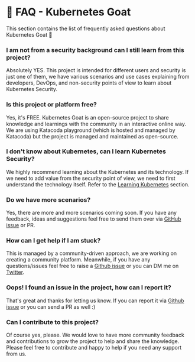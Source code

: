 # 🙋 FAQ - Kubernetes Goat

This section contains the list of frequently asked questions about Kubernetes Goat 🐐

### I am not from a security background can I still learn from this project?

Absolutely YES. This project is intended for different users and security is just one of them, we have various scenarios and use cases explaining from developers, DevOps, and non-security points of view to learn about Kubernetes Security.

### Is this project or platform free?

Yes, it's FREE. Kubernetes Goat is an open-source project to share knowledge and learnings with the community in an interactive online way. We are using Katacoda playground (which is hosted and managed by Katacoda) but the project is managed and maintained as open-source.

### I don't know about Kubernetes, can I learn Kubernetes Security?

We highly recommend learning about the Kubernetes and its technology. If we need to add value from the security point of view, we need to first understand the technology itself. Refer to the [Learning Kubernetes](learning-kubernetes) section.

### Do we have more scenarios?

Yes, there are more and more scenarios coming soon. If you have any feedback, ideas and suggestions feel free to send them over via [GitHub issue](https://github.com/madhuakula/kubernetes-goat/issues/new) or PR.

### How can I get help if I am stuck?

This is managed by a community-driven approach, we are working on creating a community platform. Meanwhile, if you have any questions/issues feel free to raise a [Github issue](https://github.com/madhuakula/kubernetes-goat/issues/new) or you can DM me on [Twitter](https://twitter.com/madhuakula).

### Oops! I found an issue in the project, how can I report it?

That's great and thanks for letting us know. If you can report it via [Github issue](https://github.com/madhuakula/kubernetes-goat/issues/new) or you can send a PR as well :)

### Can I contribute to this project?

Of course yes, please. We would love to have more community feedback and contributions to grow the project to help and share the knowledge. Please feel free to contribute and happy to help if you need any support from us.
